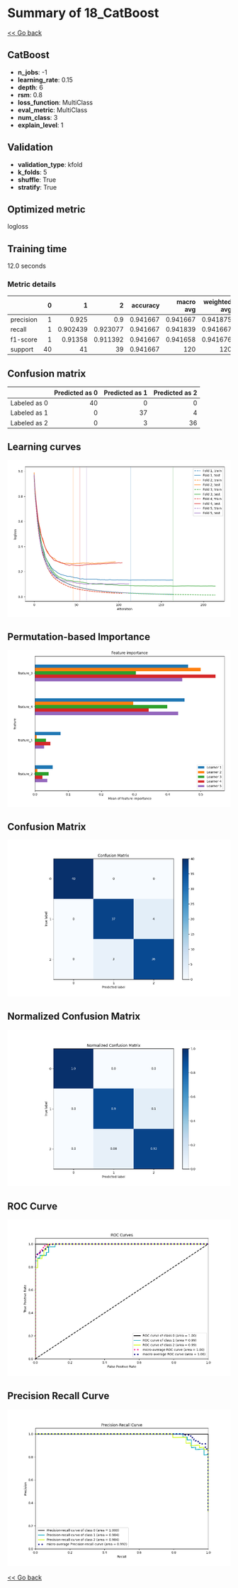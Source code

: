 # Summary of 18_CatBoost

[<< Go back](../README.md)


## CatBoost
- **n_jobs**: -1
- **learning_rate**: 0.15
- **depth**: 6
- **rsm**: 0.8
- **loss_function**: MultiClass
- **eval_metric**: MultiClass
- **num_class**: 3
- **explain_level**: 1

## Validation
 - **validation_type**: kfold
 - **k_folds**: 5
 - **shuffle**: True
 - **stratify**: True

## Optimized metric
logloss

## Training time

12.0 seconds

### Metric details
|           |   0 |         1 |         2 |   accuracy |   macro avg |   weighted avg |   logloss |
|:----------|----:|----------:|----------:|-----------:|------------:|---------------:|----------:|
| precision |   1 |  0.925    |  0.9      |   0.941667 |    0.941667 |       0.941875 |    0.1654 |
| recall    |   1 |  0.902439 |  0.923077 |   0.941667 |    0.941839 |       0.941667 |    0.1654 |
| f1-score  |   1 |  0.91358  |  0.911392 |   0.941667 |    0.941658 |       0.941676 |    0.1654 |
| support   |  40 | 41        | 39        |   0.941667 |  120        |     120        |    0.1654 |


## Confusion matrix
|              |   Predicted as 0 |   Predicted as 1 |   Predicted as 2 |
|:-------------|-----------------:|-----------------:|-----------------:|
| Labeled as 0 |               40 |                0 |                0 |
| Labeled as 1 |                0 |               37 |                4 |
| Labeled as 2 |                0 |                3 |               36 |

## Learning curves
![Learning curves](learning_curves.png)

## Permutation-based Importance
![Permutation-based Importance](permutation_importance.png)
## Confusion Matrix

![Confusion Matrix](confusion_matrix.png)


## Normalized Confusion Matrix

![Normalized Confusion Matrix](confusion_matrix_normalized.png)


## ROC Curve

![ROC Curve](roc_curve.png)


## Precision Recall Curve

![Precision Recall Curve](precision_recall_curve.png)



[<< Go back](../README.md)

